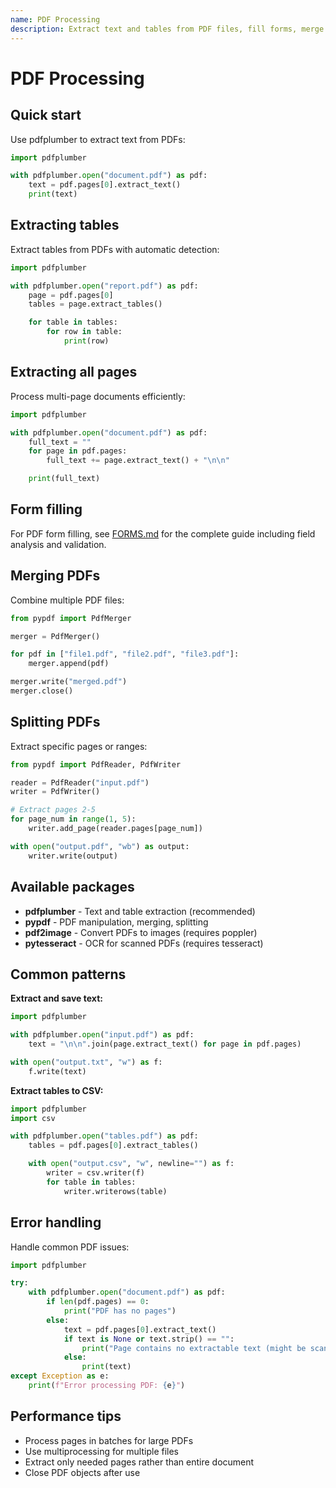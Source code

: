 ```yaml
---
name: PDF Processing
description: Extract text and tables from PDF files, fill forms, merge documents. Use when working with PDF files or when the user mentions PDFs, forms, or document extraction.
---
```


# PDF Processing

## Quick start

Use pdfplumber to extract text from PDFs:

```python
import pdfplumber

with pdfplumber.open("document.pdf") as pdf:
    text = pdf.pages[0].extract_text()
    print(text)
```

## Extracting tables

Extract tables from PDFs with automatic detection:

```python
import pdfplumber

with pdfplumber.open("report.pdf") as pdf:
    page = pdf.pages[0]
    tables = page.extract_tables()

    for table in tables:
        for row in table:
            print(row)
```

## Extracting all pages

Process multi-page documents efficiently:

```python
import pdfplumber

with pdfplumber.open("document.pdf") as pdf:
    full_text = ""
    for page in pdf.pages:
        full_text += page.extract_text() + "\n\n"

    print(full_text)
```

## Form filling

For PDF form filling, see [FORMS.md](FORMS.md) for the complete guide including field analysis and validation.

## Merging PDFs

Combine multiple PDF files:

```python
from pypdf import PdfMerger

merger = PdfMerger()

for pdf in ["file1.pdf", "file2.pdf", "file3.pdf"]:
    merger.append(pdf)

merger.write("merged.pdf")
merger.close()
```

## Splitting PDFs

Extract specific pages or ranges:

```python
from pypdf import PdfReader, PdfWriter

reader = PdfReader("input.pdf")
writer = PdfWriter()

# Extract pages 2-5
for page_num in range(1, 5):
    writer.add_page(reader.pages[page_num])

with open("output.pdf", "wb") as output:
    writer.write(output)
```

## Available packages

- **pdfplumber** - Text and table extraction (recommended)
- **pypdf** - PDF manipulation, merging, splitting
- **pdf2image** - Convert PDFs to images (requires poppler)
- **pytesseract** - OCR for scanned PDFs (requires tesseract)

## Common patterns

**Extract and save text:**
```python
import pdfplumber

with pdfplumber.open("input.pdf") as pdf:
    text = "\n\n".join(page.extract_text() for page in pdf.pages)

with open("output.txt", "w") as f:
    f.write(text)
```

**Extract tables to CSV:**
```python
import pdfplumber
import csv

with pdfplumber.open("tables.pdf") as pdf:
    tables = pdf.pages[0].extract_tables()

    with open("output.csv", "w", newline="") as f:
        writer = csv.writer(f)
        for table in tables:
            writer.writerows(table)
```

## Error handling

Handle common PDF issues:

```python
import pdfplumber

try:
    with pdfplumber.open("document.pdf") as pdf:
        if len(pdf.pages) == 0:
            print("PDF has no pages")
        else:
            text = pdf.pages[0].extract_text()
            if text is None or text.strip() == "":
                print("Page contains no extractable text (might be scanned)")
            else:
                print(text)
except Exception as e:
    print(f"Error processing PDF: {e}")
```

## Performance tips

- Process pages in batches for large PDFs
- Use multiprocessing for multiple files
- Extract only needed pages rather than entire document
- Close PDF objects after use
